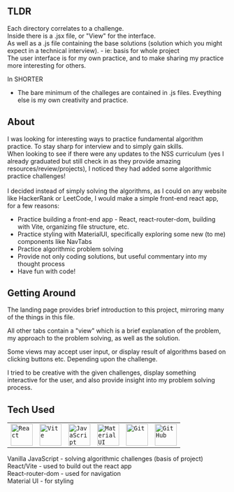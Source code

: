 TLDR
--
Each directory correlates to a challenge.<br/>
Inside there is a .jsx file, or "View" for the interface.<br/>
As well as a .js file containing the base solutions (solution which you might expect in a technical interview). - ie: basis for whole project<br/>
The user interface is for my own practice, and to make sharing my practice more interesting for others.<br/>

In SHORTER 
- The bare minimum of the challeges are contained in .js files. Eveything else is my own creativity and practice.


About
--
I was looking for interesting ways to practice fundamental algorithm practice. To stay sharp for interview and to simply gain skills.<br/>
When looking to see if there were any updates to the NSS curriculum (yes I already graduated but still check in as they provide amazing resources/review/projects), I noticed they had added some algorithmic practice challenges!<br/>
<br/>
I decided instead of simply solving the algorithms, as I could on any website like HackerRank or LeetCode, I would make a simple front-end react app, for a few reasons:<br/>

- Practice building a front-end app - React, react-router-dom, building with Vite, organizing file structure, etc.
- Practice styling with MaterialUI, specifically exploring some new (to me) components like NavTabs
- Practice algorithmic problem solving
- Provide not only coding solutions, but useful commentary into my thought process
- Have fun with code!

Getting Around
--
The landing page provides brief introduction to this project, mirroring many of the things in this file. <br/>

All other tabs contain a "view" which is a brief explanation of the problem, my approach to the problem solving, as well as the solution. <br/>

Some views may accept user input, or display result of algorithms based on clicking buttons etc. Depending upon the challenge.<br/>

I tried to be creative with the given challenges, display something interactive for the user, and also provide insight into my problem solving process.<br/>

Tech Used
--

<div>
	<table>
		<tr>
			<td><code><img width="50" src="https://raw.githubusercontent.com/marwin1991/profile-technology-icons/refs/heads/main/icons/react.png" alt="React" title="React"/></code></td>
			<td><code><img width="50" src="https://raw.githubusercontent.com/marwin1991/profile-technology-icons/refs/heads/main/icons/vite.png" alt="Vite" title="Vite"/></code></td>
			<td><code><img width="50" src="https://raw.githubusercontent.com/marwin1991/profile-technology-icons/refs/heads/main/icons/javascript.png" alt="JavaScript" title="JavaScript"/></code></td>
			<td><code><img width="50" src="https://raw.githubusercontent.com/marwin1991/profile-technology-icons/refs/heads/main/icons/material_ui.png" alt="Material UI" title="Material UI"/></code></td>
			<td><code><img width="50" src="https://raw.githubusercontent.com/marwin1991/profile-technology-icons/refs/heads/main/icons/git.png" alt="Git" title="Git"/></code></td>
			<td><code><img width="50" src="https://raw.githubusercontent.com/marwin1991/profile-technology-icons/refs/heads/main/icons/github.png" alt="GitHub" title="GitHub"/></code></td>
		</tr>
	</table>
</div>

Vanilla JavaScript - solving algorithmic challenges (basis of project)<br/>
React/Vite - used to build out the react app<br/>
React-router-dom - used for navigation<br/>
Material UI - for styling<br/>




